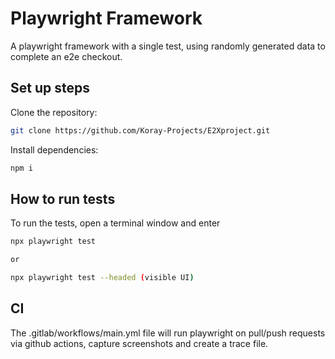 # Playwright Framework

A playwright framework with a single test, using randomly generated data to complete an e2e checkout.

## Set up steps

Clone the repository:

```sh
git clone https://github.com/Koray-Projects/E2Xproject.git
```

Install dependencies:

```sh
npm i
```

## How to run tests

To run the tests, open a terminal window and enter

```sh
npx playwright test

or

npx playwright test --headed (visible UI)
```

## CI

The .gitlab/workflows/main.yml file will run playwright on pull/push requests via github actions, capture screenshots and create a trace file.
